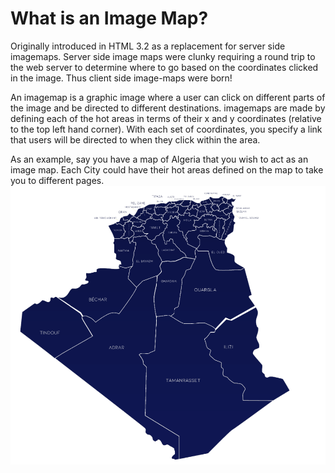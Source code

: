 # What is an Image Map?
Originally introduced in HTML 3.2 as a replacement for server side imagemaps. Server side image maps were clunky requiring a round trip to the web server to determine where to go based on the coordinates clicked in the image. Thus client side image-maps were born!

An imagemap is a graphic image where a user can click on different parts of the image and be directed to different destinations. imagemaps are made by defining each of the hot areas in terms of their x and y coordinates (relative to the top left hand corner). With each set of coordinates, you specify a link that users will be directed to when they click within the area.

As an example, say you have a map of Algeria that you wish to act as an image map. Each City could have their hot areas defined on the map to take you to different pages.
![alt text](https://raw.githubusercontent.com/HalasProject/AlgeriaMAP/master/algeria.gif)
